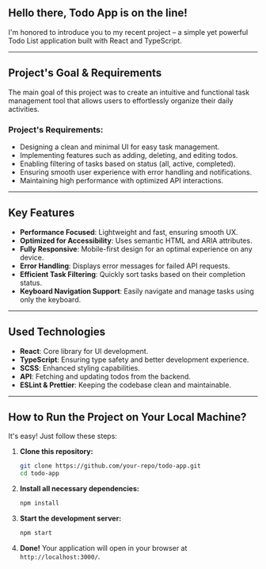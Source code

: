 ## Hello there, Todo App is on the line! 

I'm honored to introduce you to my recent project – a simple yet powerful Todo List application built with React and TypeScript.

---

## Project's Goal & Requirements
The main goal of this project was to create an intuitive and functional task management tool that allows users to effortlessly organize their daily activities.

### Project's Requirements:
- Designing a clean and minimal UI for easy task management.
- Implementing features such as adding, deleting, and editing todos.
- Enabling filtering of tasks based on status (all, active, completed).
- Ensuring smooth user experience with error handling and notifications.
- Maintaining high performance with optimized API interactions.

---

## Key Features
- **Performance Focused**: Lightweight and fast, ensuring smooth UX.
- **Optimized for Accessibility**: Uses semantic HTML and ARIA attributes.
- **Fully Responsive**: Mobile-first design for an optimal experience on any device.
- **Error Handling**: Displays error messages for failed API requests.
- **Efficient Task Filtering**: Quickly sort tasks based on their completion status.
- **Keyboard Navigation Support**: Easily navigate and manage tasks using only the keyboard.

---

## Used Technologies
- **React**: Core library for UI development.
- **TypeScript**: Ensuring type safety and better development experience.
- **SCSS**: Enhanced styling capabilities.
- **API**: Fetching and updating todos from the backend.
- **ESLint & Prettier**: Keeping the codebase clean and maintainable.

---

## How to Run the Project on Your Local Machine?
It's easy! Just follow these steps:

1. **Clone this repository:**
   ```sh
   git clone https://github.com/your-repo/todo-app.git
   cd todo-app
   ```

2. **Install all necessary dependencies:**
   ```sh
   npm install
   ```

3. **Start the development server:**
   ```sh
   npm start
   ```

4. **Done!** Your application will open in your browser at `http://localhost:3000/`.

